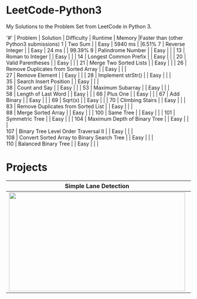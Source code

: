 # LeetCode-Python3
My Solutions to the Problem Set from LeetCode in Python 3. 

[//]: # (-------------------Reference List------------------------------)
[//]: # (URL Links to Problem Set)
[P1]: https://leetcode.com/problems/two-sum
[P7]: https://leetcode.com/problems/reverse-integer
[P9]: https://leetcode.com/problems/palindrome-number
[P13]: https://leetcode.com/problems/roman-to-integer
[P14]: https://leetcode.com/problems/longest-common-prefix

[//]: # (URL Links to My Solutions)
[S1]: https://github.com/laygond/LeetCode-Python3/Solutions/two-sum.py
[S7]: https://github.com/laygond/Advanced-Lane-Detection/reverse-integer.py
[S9]: https://github.com/laygond/Traffic-Sign-Classifier/palindrome-number.py
[S13]: https://github.com/laygond/Behavioral-Cloning/roman-to-integer.py
[S14]: https://github.com/laygond/SelfDrivingCar/longest-common-prefix.py


'#' |	Problem               |	Solution | Difficulty | Runtime | Memory |Faster than (other Python3 submissions) 
1	  | Two Sum               |          |	Easy |	5940 ms |  |6.51% 
7	  | Reverse Integer       | |	Easy |	24 ms |  | 99.39%
9	  | Palindrome Number     | |	Easy |	| |
13	| Roman to Integer      |	| Easy |	| |
14	| Longest Common Prefix | | Easy	| | |
20	| Valid Parentheses     | |	Easy | | |
21  | Merge Two Sorted Lists | | Easy	| | |
26	| Remove Duplicates from Sorted Array | |	Easy | | |	
27	| Remove Element |    		| Easy | | 	|
28	| Implement strStr() |    		| Easy | | | 	
35	| Search Insert Position |    	| Easy | | |	
38	| Count and Say |    | Easy | |	|
53	| Maximum Subarray |    	| Easy | | | 	
58	| Length of Last Word |    | Easy | | |	
66	| Plus One | |	Easy | |	|
67	| Add Binary | |	Easy	| | |
69	| Sqrt(x) | |	Easy	| | |
70	| Climbing Stairs | |	Easy | | |	
83	| Remove Duplicates from Sorted List | |	Easy | | |	
88	| Merge Sorted Array | | Easy	| | |
100	| Same Tree  | 	|	Easy	| | |
101	| Symmetric Tree | |	Easy	| | | 
104	| Maximum Depth of Binary Tree | | Easy | | |	
107	| Binary Tree Level Order Traversal II | |	Easy | | |	
108	| Convert Sorted Array to Binary Search Tree | |	Easy | | |	
110	| Balanced Binary Tree  | | Easy	| | |



# Projects

Simple Lane Detection | Advanced Lane Detection 
:---:|:---:
<a href=https://github.com/laygond/Simple-Lane-Detection> <img src="./README_images/simple_lane_detection.gif" width="480" height="270"> </a> | <a href=https://github.com/laygond/Advanced-Lane-Detection> <img src="./README_images/advanced_lane_detection.gif" width="480" height="270"> </a> 
